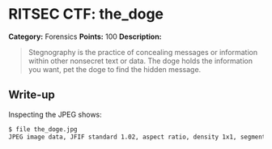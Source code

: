 # RITSEC CTF: the_doge

**Category:** Forensics
**Points:** 100
**Description:**

> Stegnography is the practice of concealing messages or information within other nonsecret text or data. The doge holds the information
you want, pet the doge to find the hidden message.

## Write-up

Inspecting the JPEG shows:

```bash
$ file the_doge.jpg
JPEG image data, JFIF standard 1.02, aspect ratio, density 1x1, segment length 16, baseline, precision 8, 550x413, components 3
```
